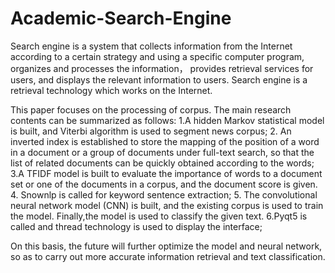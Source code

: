 # Academic-Search-Engine
Search engine is a system that collects information from the Internet according to a certain strategy and 
using a specific computer program, organizes and processes the information， provides retrieval services 
for users, and displays the relevant information to users. Search engine is a retrieval technology which 
works on the Internet. 

This paper focuses on the processing of corpus. The main research contents can be summarized as follows:
1.A hidden Markov statistical model is built, and Viterbi algorithm is used to segment news corpus;
2. An inverted index is established to store the mapping of the position of a word in a document or a group 
of documents under full-text search, so that the list of related documents can be quickly obtained according
to the words;
3.A TFIDF model is built to evaluate the importance of words to a document set or one of the documents in a 
corpus, and the document score is given.
4. Snownlp is called for keyword sentence extraction;
5. The convolutional neural network model (CNN) is built, and the existing corpus is used to train the model.
Finally,the model is used to classify the given text.
6.Pyqt5 is called and thread technology is used to display the interface;

On this basis, the future will further optimize the model and neural network, so as to carry out more accurate
information retrieval and text classification.

